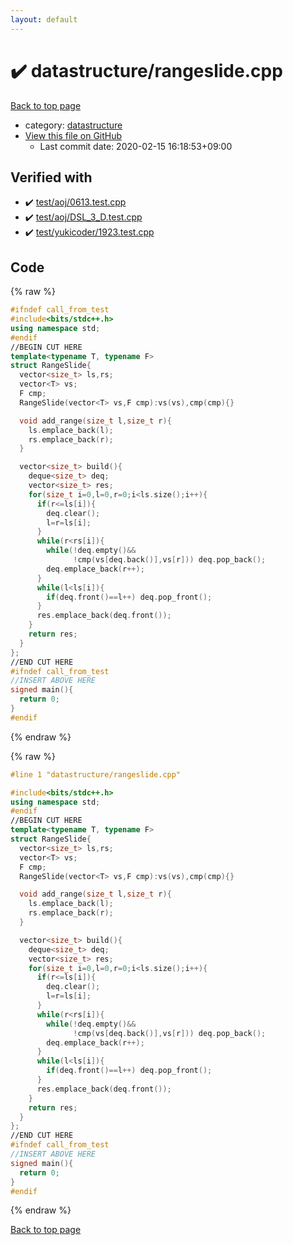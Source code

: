 ```yaml
---
layout: default
---
```


<!-- mathjax config similar to math.stackexchange -->
<script type="text/javascript" async
  src="https://cdnjs.cloudflare.com/ajax/libs/mathjax/2.7.5/MathJax.js?config=TeX-MML-AM_CHTML">
</script>
<script type="text/x-mathjax-config">
  MathJax.Hub.Config({
    TeX: { equationNumbers: { autoNumber: "AMS" }},
    tex2jax: {
      inlineMath: [ ['$','$'] ],
      processEscapes: true
    },
    "HTML-CSS": { matchFontHeight: false },
    displayAlign: "left",
    displayIndent: "2em"
  });
</script>

<script type="text/javascript" src="https://cdnjs.cloudflare.com/ajax/libs/jquery/3.4.1/jquery.min.js"></script>
<script src="https://cdn.jsdelivr.net/npm/jquery-balloon-js@1.1.2/jquery.balloon.min.js" integrity="sha256-ZEYs9VrgAeNuPvs15E39OsyOJaIkXEEt10fzxJ20+2I=" crossorigin="anonymous"></script>
<script type="text/javascript" src="../../assets/js/copy-button.js"></script>
<link rel="stylesheet" href="../../assets/css/copy-button.css" />


# :heavy_check_mark: datastructure/rangeslide.cpp

<a href="../../index.html">Back to top page</a>

* category: <a href="../../index.html#8dc87745f885a4cc532acd7b15b8b5fe">datastructure</a>
* <a href="{{ site.github.repository_url }}/blob/master/datastructure/rangeslide.cpp">View this file on GitHub</a>
    - Last commit date: 2020-02-15 16:18:53+09:00




## Verified with

* :heavy_check_mark: <a href="../../verify/test/aoj/0613.test.cpp.html">test/aoj/0613.test.cpp</a>
* :heavy_check_mark: <a href="../../verify/test/aoj/DSL_3_D.test.cpp.html">test/aoj/DSL_3_D.test.cpp</a>
* :heavy_check_mark: <a href="../../verify/test/yukicoder/1923.test.cpp.html">test/yukicoder/1923.test.cpp</a>


## Code

<a id="unbundled"></a>
{% raw %}
```cpp
#ifndef call_from_test
#include<bits/stdc++.h>
using namespace std;
#endif
//BEGIN CUT HERE
template<typename T, typename F>
struct RangeSlide{
  vector<size_t> ls,rs;
  vector<T> vs;
  F cmp;
  RangeSlide(vector<T> vs,F cmp):vs(vs),cmp(cmp){}

  void add_range(size_t l,size_t r){
    ls.emplace_back(l);
    rs.emplace_back(r);
  }

  vector<size_t> build(){
    deque<size_t> deq;
    vector<size_t> res;
    for(size_t i=0,l=0,r=0;i<ls.size();i++){
      if(r<=ls[i]){
        deq.clear();
        l=r=ls[i];
      }
      while(r<rs[i]){
        while(!deq.empty()&&
              !cmp(vs[deq.back()],vs[r])) deq.pop_back();
        deq.emplace_back(r++);
      }
      while(l<ls[i]){
        if(deq.front()==l++) deq.pop_front();
      }
      res.emplace_back(deq.front());
    }
    return res;
  }
};
//END CUT HERE
#ifndef call_from_test
//INSERT ABOVE HERE
signed main(){
  return 0;
}
#endif

```
{% endraw %}

<a id="bundled"></a>
{% raw %}
```cpp
#line 1 "datastructure/rangeslide.cpp"

#include<bits/stdc++.h>
using namespace std;
#endif
//BEGIN CUT HERE
template<typename T, typename F>
struct RangeSlide{
  vector<size_t> ls,rs;
  vector<T> vs;
  F cmp;
  RangeSlide(vector<T> vs,F cmp):vs(vs),cmp(cmp){}

  void add_range(size_t l,size_t r){
    ls.emplace_back(l);
    rs.emplace_back(r);
  }

  vector<size_t> build(){
    deque<size_t> deq;
    vector<size_t> res;
    for(size_t i=0,l=0,r=0;i<ls.size();i++){
      if(r<=ls[i]){
        deq.clear();
        l=r=ls[i];
      }
      while(r<rs[i]){
        while(!deq.empty()&&
              !cmp(vs[deq.back()],vs[r])) deq.pop_back();
        deq.emplace_back(r++);
      }
      while(l<ls[i]){
        if(deq.front()==l++) deq.pop_front();
      }
      res.emplace_back(deq.front());
    }
    return res;
  }
};
//END CUT HERE
#ifndef call_from_test
//INSERT ABOVE HERE
signed main(){
  return 0;
}
#endif

```
{% endraw %}

<a href="../../index.html">Back to top page</a>

